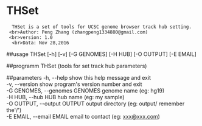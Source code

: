 # THSet
  
      THSet is a set of tools for UCSC genome browser track hub setting. 
     <br>Author: Peng Zhang (zhangpeng1334880@gmail.com)
     <br>version: 1.0
      <br>Data: Nov 28,2016
  
##usage
THSet [-h] [-v] [-G GENOMES] [-H HUB] [-O OUTPUT] [-E EMAIL]

##programm
THSet (tools for set track hub parameters) 

##parameters
  -h, --help            show this help message and exit
  <br>-v, --version         show program's version number and exit
  <br>-G GENOMES, --genomes GENOMES
                        genome name (eg: hg19)
  <br>-H HUB, --hub HUB     hub name (eg: my sample)
  <br>-O OUTPUT, --output OUTPUT
                        output directory (eg: output/ remember the'/')
  <br>-E EMAIL, --email EMAIL
                        email to contact (eg: xxx@xxx.com)

